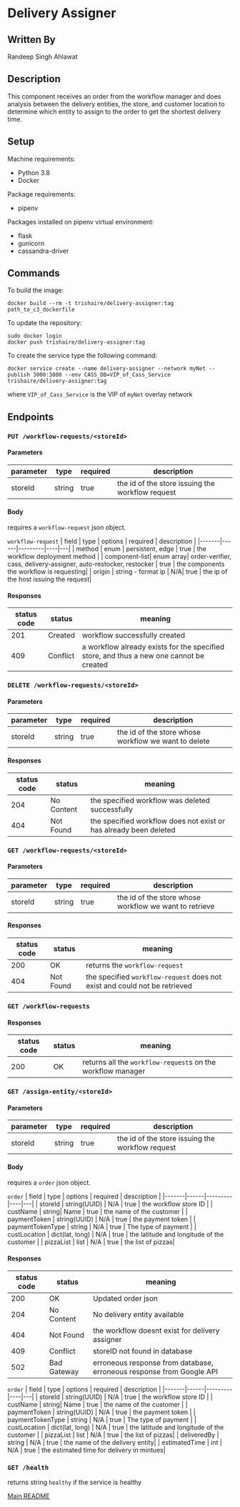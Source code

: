 # Delivery Assigner

## Written By
Randeep Singh Ahlawat

## Description
This component receives an order from the workflow manager and does analysis between the delivery entities, the store, and customer location to determine which entity to assign to the order to get the shortest delivery time.

## Setup
Machine requirements:
* Python 3.8
* Docker

Package requirements:
* pipenv

Packages installed on pipenv virtual environment:
* flask
* gunicorn
* cassandra-driver

## Commands
To build the image:

```
docker build --rm -t trishaire/delivery-assigner:tag path_to_c3_dockerfile
```
To update the repository:
```
sudo docker login
docker push trishaire/delivery-assigner:tag
```
To create the service type the following command:
```
docker service create --name delivery-assigner --network myNet --publish 3000:3000 --env CASS_DB=VIP_of_Cass_Service trishaire/delivery-assigner:tag
```
where `VIP_of_Cass_Service` is the VIP of `myNet` overlay network

## Endpoints

### `PUT /workflow-requests/<storeId>`

#### Parameters

| parameter | type | required | description |
|-------|------|----|---|
|storeId | string| true| the id of the store issuing the workflow request|

#### Body

requires a `workflow-request` json object. 

`workflow-request`
| field | type | options | required | description |
|-------|------|---------|----|---|
| method | enum | persistent, edge | true | the workflow deployment method |
| component-list| enum array| order-verifier, cass, delivery-assigner, auto-restocker, restocker | true | the components the workflow is requesting|
| origin | string - format ip | N/A| true | the ip of the host issuing the request|

#### Responses

| status code | status | meaning|
|---|---|---|
|201|Created| workflow successfully created|
|409|Conflict|a workflow already exists for the specified store, and thus a new one cannot be created|

### `DELETE /workflow-requests/<storeId>`

#### Parameters

| parameter | type | required | description |
|-------|------|----|---|
|storeId | string| true| the id of the store whose workflow we want to delete|

#### Responses

| status code | status | meaning|
|---|---|---|
|204|No Content| the specified workflow was deleted successfully |
|404|Not Found| the specified workflow does not exist or has already been deleted

### `GET /workflow-requests/<storeId>`

#### Parameters

| parameter | type | required | description |
|-------|------|----|---|
|storeId | string| true| the id of the store whose workflow we want to retrieve|

#### Responses

| status code | status | meaning|
|---|---|---|
|200| OK | returns the `workflow-request`|
|404| Not Found| the specified `workflow-request` does not exist and could not be retrieved|

### `GET /workflow-requests`

#### Responses

| status code | status | meaning|
|---|---|---|
|200| OK | returns all the `workflow-request`s on the workflow manager|


### `GET /assign-entity/<storeId>`

#### Parameters

| parameter | type | required | description |
|-------|------|----|---|
|storeId | string| true| the id of the store issuing the workflow request|

#### Body

requires a `order` json object. 

`order`
| field | type | options | required | description |
|-------|------|---------|----|---|
| storeId | string(UUID) | N/A | true | the workflow store ID |
| custName | string| Name | true | the name of the customer |
| paymentToken | string(UUID) | N/A | true | the payment token |
| paymentTokenType | string | N/A | true | The type of payment |
| custLocation | dict(lat, long) | N/A | true | the latitude and longitude of the customer |
| pizzaList | list | N/A | true | the list of pizzas|

#### Responses

| status code | status | meaning|
|---|---|---|
|200|OK| Updated order json|
|204|No Content| No delivery entity available|
|404|Not Found| the workflow doesnt exist for delivery assigner |
|409|Conflict| storeID not found in database |
|502|Bad Gateway| erroneous response from database, erroneous response from Google API|

`order`
| field | type | options | required | description |
|-------|------|---------|----|---|
| storeId | string(UUID) | N/A | true | the workflow store ID |
| custName | string| Name | true | the name of the customer |
| paymentToken | string(UUID) | N/A | true | the payment token |
| paymentTokenType | string | N/A | true | The type of payment |
| custLocation | dict(lat, long) | N/A | true | the latitude and longitude of the customer |
| pizzaList | list | N/A | true | the list of pizzas|
| deliveredBy | string | N/A | true | the name of the delivery entity|
| estimatedTime | int | N/A | true | the estimated time for delivery in mintues|

### `GET /health`
returns string `healthy` if the service is healthy

[Main README](https://github.com/CPVazquez/CS6343)

